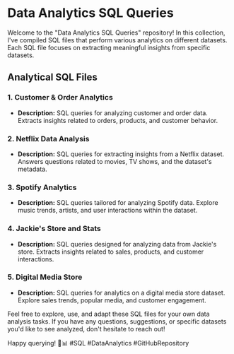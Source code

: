 # Data Analytics SQL Queries

Welcome to the "Data Analytics SQL Queries" repository! In this collection, I've compiled SQL files that perform various analytics on different datasets. Each SQL file focuses on extracting meaningful insights from specific datasets.

## Analytical SQL Files

### 1. Customer & Order Analytics
- **Description:** SQL queries for analyzing customer and order data. Extracts insights related to orders, products, and customer behavior.

### 2. Netflix Data Analysis
- **Description:** SQL queries for extracting insights from a Netflix dataset. Answers questions related to movies, TV shows, and the dataset's metadata.

### 3. Spotify Analytics
- **Description:** SQL queries tailored for analyzing Spotify data. Explore music trends, artists, and user interactions within the dataset.

### 4. Jackie's Store and Stats
- **Description:** SQL queries designed for analyzing data from Jackie's store. Extracts insights related to sales, products, and customer interactions.

### 5. Digital Media Store
- **Description:** SQL queries for analytics on a digital media store dataset. Explore sales trends, popular media, and customer engagement.

Feel free to explore, use, and adapt these SQL files for your own data analysis tasks. If you have any questions, suggestions, or specific datasets you'd like to see analyzed, don't hesitate to reach out!

Happy querying! 🚀📊 #SQL #DataAnalytics #GitHubRepository
